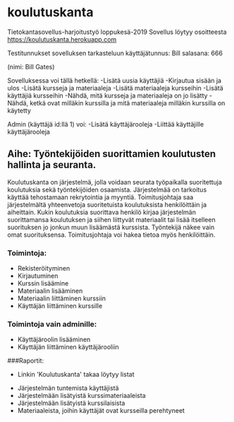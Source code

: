 # koulutuskanta
Tietokantasovellus-harjoitustyö loppukesä-2019 
Sovellus löytyy osoitteesta https://koulutuskanta.herokuapp.com

Testitunnukset sovelluksen tarkasteluun
käyttäjätunnus: Bill 
salasana: 666

(nimi: Bill Gates)

Sovelluksessa voi tällä hetkellä:
-Lisätä uusia käyttäjiä
-Kirjautua sisään ja ulos
-Lisätä kursseja ja materiaaleja
-Lisätä materiaaleja kursseihin
-Lisätä käyttäjiä kursseihin
-Nähdä, mitä kursseja ja materiaaleja on jo lisätty
-Nähdä, ketkä ovat milläkin kurssilla ja mitä materiaaleja milläkin kurssilla on käytetty

Admin (käyttäjä id:llä 1) voi:
-Lisätä käyttäjärooleja
-Liittää käyttäjille käyttäjärooleja

## Aihe: Työntekijöiden suorittamien koulutusten hallinta ja seuranta. 

Koulutuskanta on järjestelmä, jolla voidaan seurata työpaikalla suoritettuja koulutuksia sekä työntekijöiden osaamista. Järjestelmää on tarkoitus käyttää tehostamaan rekrytointia ja myyntiä. Toimitusjohtaja saa järjestelmältä yhteenvetoja suoritetuista koulutuksista henkilöittäin ja aiheittain. Kukin koulutuksia suorittava henkilö kirjaa järjestelmän suorittamansa koulutuksen ja siihen liittyvät materiaalit tai lisää itselleen suorituksen jo jonkun muun lisäämästä kurssista. Työntekijä näkee vain omat suorituksensa. Toimitusjohtaja voi hakea tietoa myös henkilöittäin.

### Toimintoja:
* Rekisteröityminen
* Kirjautuminen
* Kurssin lisäämine
* Materiaalin lisääminen
* Materiaalin liittäminen kurssiin
* Käyttäjän liittäminen kurssille

### Toimintoja vain adminille:
* Käyttäjäroolin lisääminen
* Käyttäjän liittäminen käyttäjärooliin

###Raportit:
* Linkin 'Koulutuskanta' takaa löytyy listat
- Järjestelmän tuntemista käyttäjistä
- Järjestelmään lisätyistä kurssimateriaaleista
- Järjestelmään lisätyistä kurssilaisista
- Materiaaleista, joihin käyttäjät ovat kursseilla perehtyneet



